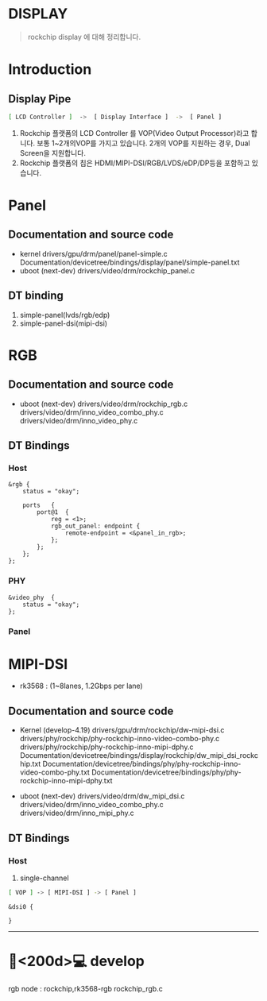 # DISPLAY
> rockchip display 에 대해 정리합니다.

# Introduction
## Display Pipe

```bash
[ LCD Controller ]  ->  [ Display Interface ]  ->  [ Panel ]
```

1) Rockchip 플랫폼의 LCD Controller 를 VOP(Video Output Processor)라고 합니다. 보통 1~2개의VOP를 가지고 있습니다. 2개의 VOP를 지원하는 경우, Dual Screen을 지원합니다. 
2) Rockchip 플랫폼의 칩은 HDMI/MIPI-DSI/RGB/LVDS/eDP/DP등을 포함하고 있습니다.


# Panel
## Documentation and source code
- kernel
	drivers/gpu/drm/panel/panel-simple.c
	Documentation/devicetree/bindings/display/panel/simple-panel.txt
- uboot (next-dev)
	drivers/video/drm/rockchip_panel.c

## DT binding
1) simple-panel(lvds/rgb/edp)
2) simple-panel-dsi(mipi-dsi)

# RGB
## Documentation and source code
- uboot (next-dev)
	drivers/video/drm/rockchip_rgb.c
	drivers/video/drm/inno_video_combo_phy.c
	drivers/video/drm/inno_video_phy.c

## DT Bindings
### Host
```dtb
&rgb {
	status = "okay";

	ports	{
		port@1	{
			reg = <1>;
			rgb_out_panel: endpoint	{
				remote-endpoint = <&panel_in_rgb>;
			};
		};
	};
};
```

### PHY
```dtb
&video_phy	{
	status = "okay";
};
```


### Panel



# MIPI-DSI
- rk3568 : (1~8lanes, 1.2Gbps per lane)
	
## Documentation and source code
- Kernel (develop-4.19)
	drivers/gpu/drm/rockchip/dw-mipi-dsi.c
	drivers/phy/rockchip/phy-rockchip-inno-video-combo-phy.c
	drivers/phy/rockchip/phy-rockchip-inno-mipi-dphy.c
	Documentation/devicetree/bindings/display/rockchip/dw_mipi_dsi_rockchip.txt
	Documentation/devicetree/bindings/phy/phy-rockchip-inno-video-combo-phy.txt
	Documentation/devicetree/bindings/phy/phy-rockchip-inno-mipi-dphy.txt

- uboot (next-dev)
	drivers/video/drm/dw_mipi_dsi.c
	drivers/video/drm/inno_video_combo_phy.c
	drivers/video/drm/inno_mipi_phy.c

## DT Bindings
### Host

1) single-channel
```bash
[ VOP ] -> [ MIPI-DSI ] -> [ Panel ]
```

```dtb
&dsi0 {

}
```



---

# 👨<200d>💻 develop

rgb node : rockchip,rk3568-rgb
rockchip_rgb.c
